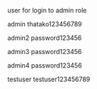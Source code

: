 user for login to admin role

admin
thatako123456789

admin2
password123456

admin3
password123456

admin4
password123456

testuser
testuser123456789
